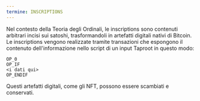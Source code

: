 ```yaml
---
termine: INSCRIPTIONS
---
```


Nel contesto della Teoria degli Ordinali, le inscriptions sono contenuti arbitrari incisi sui satoshi, trasformandoli in artefatti digitali nativi di Bitcoin. Le inscriptions vengono realizzate tramite transazioni che espongono il contenuto dell'informazione nello script di un input Taproot in questo modo:

```testo
OP_0
OP_IF
<i dati qui>
OP_ENDIF
```

Questi artefatti digitali, come gli NFT, possono essere scambiati e conservati.